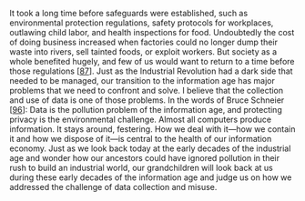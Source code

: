 It took a long time before safeguards were established, such as environmental protection
regulations, safety protocols for workplaces, outlawing child labor, and health inspections for
food. Undoubtedly the cost of doing business increased when factories could no longer dump their
waste into rivers, sell tainted foods, or exploit workers. But society as a whole benefited hugely,
and few of us would want to return to a time before those regulations
[[87](ch12.html#ONeil2016vh)]. Just as the Industrial Revolution had a dark side that needed to be managed, our transition to the
information age has major problems that we need to confront and solve. I believe that the collection
and use of data is one of those problems. In the words of Bruce Schneier
[[96](ch12.html#Schneier2015vf)]: Data is the pollution problem of the information age, and protecting privacy is the environmental
challenge. Almost all computers produce information. It stays around, festering. How we deal with
it—how we contain it and how we dispose of it—is central to the health of our information
economy. Just as we look back today at the early decades of the industrial age and wonder how our
ancestors could have ignored pollution in their rush to build an industrial world, our grandchildren
will look back at us during these early decades of the information age and judge us on how we
addressed the challenge of data collection and misuse.